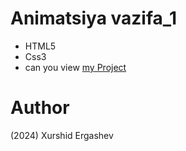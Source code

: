 # Animatsiya vazifa_1
- HTML5
- Css3
- can you view [my Project](https://xurshid-animatsiya-1.netlify.app/)
# Author 
(2024) Xurshid Ergashev 
